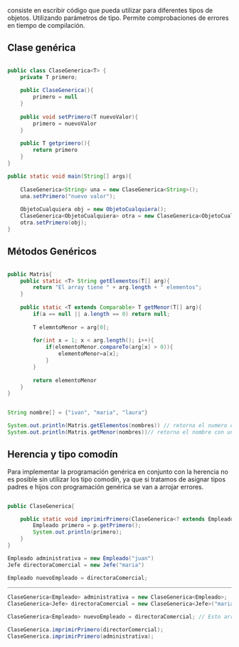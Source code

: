 consiste en escribir código que pueda utilizar para diferentes tipos de objetos. Utilizando parámetros de tipo. Permite comprobaciones de errores en tiempo de compilación.

## Clase genérica

```java

public class ClaseGenerica<T> {
	private T primero;
	
	public ClaseGenerica(){
		primero = null
	}
	
	public void setPrimero(T nuevoValor){
		primero = nuevoValor
	}
	
	public T getprimero(){
		return primero
	}
}

public static void main(String[] args){
	
	ClaseGenerica<String> una = new ClaseGenerica<String>();
	una.setPrimero("nuevo valor");
	
	ObjetoCualquiera obj = new ObjetoCualquiera();
	ClaseGenerica<ObjetoCualquiera> otra = new ClaseGenerica<ObjetoCualquiera>();
	otra.setPrimero(obj);
}
```

## Métodos Genéricos

```java

public Matris{
	public static <T> String getElementos(T[] arg){
		return "El array tiene " + arg.length + " elementos";
	}
	
	public static <T extends Comparable> T getMenor(T[] arg){
		if(a == null || a.length == 0) return null;
		
		T elemntoMenor = arg[0];
		
		for(int x = 1; x < arg.length(); i++){
			if(elementoMenor.compareTo(arg[x] > 0)){
				elementoMenor=a[x];
			}
		}
		
		return elementoMenor
	}
}


String nombre[] = {"ivan", "maria", "laura"}

System.out.println(Matris.getElementos(nombres)) // retorna el numero de elementos que tiene el arrreglo 
System.out.println(Matris.getMenor(nombres))// retorna el nombre con un valos lexicográficamente menor del arreglo
```

## Herencia y tipo comodín

Para implementar la programación genérica en conjunto con la herencia no es posible sin utilizar los tipo comodín, ya que si tratamos de asignar tipos padres e hijos con programación genérica se van a arrojar errores. 

```java

public ClaseGenerica{

	public static void imprimirPrimero(ClaseGenerica<? extends Empleado> p){//Utilizable para las clases empleados y sus hijos(herencias)
		Empleado primero = p.getPrimero();
		System.out.println(primero);
	}
}

Empleado administrativa = new Empleado("juan")
Jefe directoraComercial = new Jefe("maria")

Empleado nuevoEmpleado = directoraComercial;
________________________________________________________________________________________

ClaseGenerica<Empleado> administrativa = new ClaseGenerica<Empleado>;
ClaseGenerica<Jefe> directoraComercial = new ClaseGenerica<Jefe>("maria")

ClaseGenerica<Empleado> nuevoEmpleado = directoraComercial; // Esto arroja un error ya que no puede convertir un objeto de tipo a jefe a un objeto de tipo Empleado

ClaseGenerica.imprimirPrimero(directorComercial);
ClaseGenerica.imprimirPrimero(administrativa);
```
